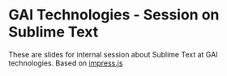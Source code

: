 # GAI Technologies - Session on Sublime Text

These are slides for internal session about Sublime Text at GAI technologies. Based on [impress.js](http://impress.github.io/impress.js/)